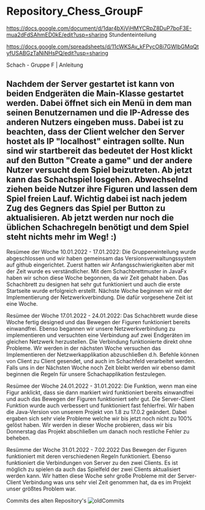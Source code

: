 # Repository_Chess_GroupF
https://docs.google.com/document/d/1dar4bXjVjHMYCRpZ8DuP7boF3E-mua2dFdSAhmED0kE/edit?usp=sharing
Stundenteinteilung

https://docs.google.com/spreadsheets/d/11cWKSAv_kFPycO8i7GWlbGMqQtyfUSABGzTaNiNHsPQ/edit?usp=sharing
 
Schach - Gruppe F | Anleitung

Nachdem der Server gestartet ist kann von beiden Endgeräten die Main-Klasse gestartet werden. Dabei öffnet sich ein Menü in dem man seinen Benutzernamen und die IP-Adresse des anderen Nutzers eingeben muss. Dabei ist zu beachten, dass der Client welcher den Server hostet als IP "localhost" eintragen sollte. Nun sind wir startbereit das bedeutet der Host klickt auf den Button "Create a game" und der andere Nutzer versucht dem Spiel beizutreten. Ab jetzt kann das Schachspiel losgehen. Abwechselnd ziehen beide Nutzer ihre Figuren und lassen dem Spiel freien Lauf. Wichtig dabei ist nach jedem Zug des Gegners das Spiel per Button zu aktualisieren. Ab jetzt werden nur noch die üblichen Schachregeln benötigt und dem Spiel steht nichts mehr im Weg! :)
-


Resümee der Woche 10.01.2022 - 17.01.2022:
Die Gruppeneinteilung wurde abgeschlossen und wir haben gemeinsam das Versionsverwaltungssystem auf github eingerichtet. Zuerst hatten wir Anfangsschwierigkeiten aber mit der Zeit wurde es verständlicher. Mit dem Schachbrettmuster in JavaFx haben wir schon diese Woche begonnen, da wir Zeit gehabt haben. Das Schachbrett zu designen hat sehr gut funktioniert und auch die erste Startseite wurde erfolgreich erstellt. Nächste Woche beginnen wir mit der Implementierung der Netzwerkverbindung. Die dafür vorgesehene Zeit ist eine Woche.

Resümee der Woche 17.01.2022 - 24.01.2022:
Das Schachbrett wurde diese Woche fertig designed und das Bewegen der Figuren funktioniert bereits einwandfrei. Ebenso begannen wir unsere Netzwerkverbindung zu implementieren und versuchten eine Verbindung auf zwei Endgeräten im gleichen Netzwerk herzustellen. Die Verbindung funktionierte direkt ohne Probleme. Wir werden in der nächsten Woche versuchen das Implementieren der Netzwerkapplikation abzuschließen d.h. Befehle können von Client zu Client gesendet, und auch im Schachfeld verarbeitet werden. Falls uns in der Nächsten Woche noch Zeit bleibt werden wir ebenso damit beginnen die Regeln für unsere Schachapplikation festzulegen.

Resümee der Woche 24.01.2022 - 31.01.2022:
Die Funktion, wenn man eine Figur anklickt, dass sie dann markiert wird funktioniert bereits einwandfrei und auch das Bewegen der Figuren funktioniert sehr gut. Die Server-Client Funktion wurde auch verbessert und funktioniert fast fehlerfrei. Wir haben die Java-Version von unserem Projekt von 1.8 zu 17.0.2 geändert. Dabei ergaben sich sehr viele Probleme welche wir bis jetzt noch nicht zu 100% gelöst haben. Wir werden in dieser Woche probieren, dass wir bis Donnerstag das Projekt abschließen um danach noch restliche Fehler zu beheben.

Resümme der Woche 31.01.2022 - 7.02.2022
Das Bewegen der Figuren funktioniert mit deren verschiedenen Regeln funktioniert. Ebenso funktioniert die Verbindungen von Server zu den zwei Clients. Es ist möglich zu spielen da auch das Spielfeld der zwei Clients aktualisiert werden kann. Wir hatten diese Woche sehr große Probleme mit der Server-Client Verbindung was uns sehr viel Zeit genommen hat, da es im Projekt unser größtes Problem war.


Commits des alten Repository's
![oldCommits](https://user-images.githubusercontent.com/91054106/151842021-5adcd498-7629-40d7-a7de-716604f415ea.PNG)

